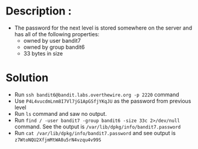 # Description :
* The password for the next level is stored somewhere on the server and has all of the following properties:
  * owned by user bandit7
  * owned by group bandit6
  * 33 bytes in size

# Solution

* Run `ssh bandit6@bandit.labs.overthewire.org -p 2220` command
* Use `P4L4vucdmLnm8I7Vl7jG1ApGSfjYKqJU` as the password from previous level
* Run `ls` command and saw no output.
* Run `find / -user bandit7 -group bandit6 -size 33c 2>/dev/null` command. See the output is `/var/lib/dpkg/info/bandit7.password`
* Run `cat /var/lib/dpkg/info/bandit7.password` and see output is `z7WtoNQU2XfjmMtWA8u5rN4vzqu4v99S`